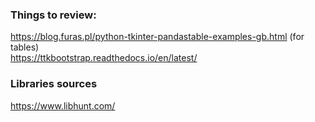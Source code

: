 ### Things to review:
https://blog.furas.pl/python-tkinter-pandastable-examples-gb.html (for tables) <br>
https://ttkbootstrap.readthedocs.io/en/latest/ <br>
### Libraries sources
https://www.libhunt.com/

